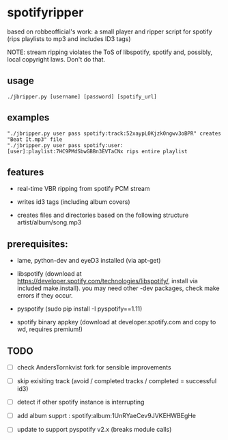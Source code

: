 spotifyripper
=============

based on robbeofficial's work: 
a small player and ripper script for spotify (rips playlists to mp3 and includes ID3 tags) 

NOTE: stream ripping violates the ToS of libspotify, spotify and, possibly, local copyright laws. Don't do that.

usage
-----
    ./jbripper.py [username] [password] [spotify_url]

examples
--------
    "./jbripper.py user pass spotify:track:52xaypL0Kjzk0ngwv3oBPR" creates "Beat It.mp3" file
    "./jbripper.py user pass spotify:user:[user]:playlist:7HC9PMdSbwGBBn3EVTaCNx rips entire playlist

features
--------
* real-time VBR ripping from spotify PCM stream

* writes id3 tags (including album covers)

* creates files and directories based on the following structure artist/album/song.mp3

prerequisites:
--------------
* lame, python-dev and eyeD3 installed (via apt-get)

* libspotify (download at https://developer.spotify.com/technologies/libspotify/, install via included make.install). you may need other -dev packages, check make errors if they occur.

* pyspotify (sudo pip install -I pyspotify==1.11)

* spotify binary appkey (download at developer.spotify.com and copy to wd, requires premium!)


TODO
----
- [ ] check AndersTornkvist fork for sensible improvements
- [ ] skip exisiting track (avoid / completed tracks / completed = successful id3)
- [ ] detect if other spotify instance is interrupting
- [ ] add album supprt : spotify:album:1UnRYaeCev9JVKEHWBEgHe
- [ ] update to support pyspotify v2.x (breaks module calls)


